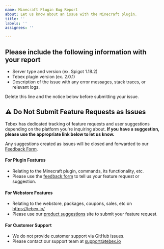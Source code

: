 ```yaml
---
name: Minecraft Plugin Bug Report
about: Let us know about an issue with the Minecraft plugin.
title: ''
labels: ''
assignees: ''

---
```


## Please include the following information with your report
- Server type and version (ex. Spigot 1.18.2)
- Tebex plugin version (ex. 2.0.1)
- Description of the issue with any error messages, stack traces, or relevant logs.

Delete this line and the notice below before submitting your issue.
## ⚠️ Do Not Submit Feature Requests as Issues

Tebex has dedicated tracking of feature requests and user suggestions depending on the platform you're inquiring about. **If you have a suggestion, please use the appropriate link below to let us know.**

Any suggestions created as issues will be closed and forwarded to our [Feedback Form](https://wkf.ms/45PQwfE).

#### For Plugin Features
- Relating to the Minecraft plugin, commands, its functionality, etc.
- Please use the [feedback form](https://wkf.ms/45PQwfE) to tell us your feature request or suggestion.

#### For Webstore Features
- Relating to the webstore, packages, coupons, sales, etc on https://tebex.io/
- Please use our [product suggestions](https://suggestions.tebex.io/) site to submit your feature request.

#### For Customer Support
- We do not provide customer support via GitHub issues.
- Please contact our support team at [support@tebex.io](mailto:support@tebex.io)
